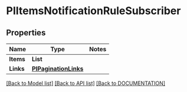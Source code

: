 # PIItemsNotificationRuleSubscriber

## Properties
Name | Type | Notes
------------ | ------------- | -------------
**Items** | **List<PINotificationRuleSubscriber>**
**Links** | **[**PIPaginationLinks**](../Model/PIPaginationLinks.md)**

[[Back to Model list]](../../DOCUMENTATION.md#documentation-for-models) [[Back to API list]](../../DOCUMENTATION.md#documentation-for-api-endpoints) [[Back to DOCUMENTATION]](../../DOCUMENTATION.md)
